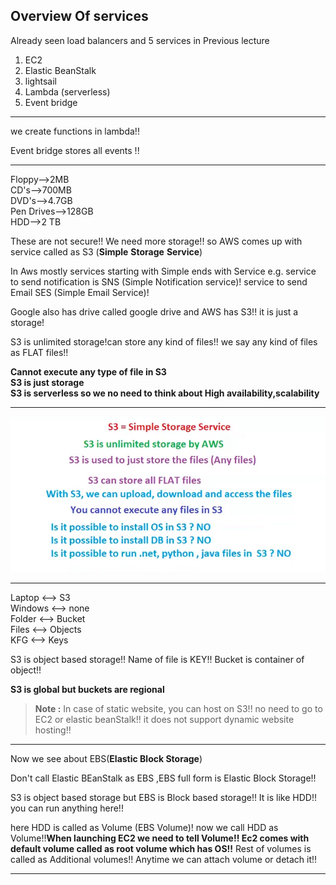 ## Overview Of services

Already seen load balancers and 5 services in Previous lecture

1. EC2
2. Elastic BeanStalk
3. lightsail
4. Lambda (serverless)
5. Event bridge
***
we create functions in lambda!!

Event bridge stores all events !!
***
Floppy-->2MB<br>
CD's-->700MB<br>
DVD's-->4.7GB <br>
Pen Drives-->128GB <br>
HDD-->2 TB<br>

These are not secure!! We need more storage!! so AWS comes up with service called as S3 (**Simple** **Storage** **Service**)

In Aws mostly services starting with Simple ends with Service e.g. service to send notification is SNS (Simple Notification service)! service to send Email SES (Simple Email Service)!

Google also has drive called google drive and AWS has S3!!
it is just a storage!

S3 is unlimited storage!can store  any kind of files!!
we say any kind of files as FLAT files!!

__Cannot execute any type of file in S3__<br>
__S3 is just storage__<br>
__S3 is serverless so we no need to think about High availability,scalability__
***
![alt text](image.png)
 
***
 Laptop <--> S3<br>
 Windows <--> none <br>
 Folder <--> Bucket<br>
 Files <--> Objects<br>
 KFG <--> Keys<br>

 S3 is object based storage!! Name of file is KEY!! Bucket is container of object!!

 __S3 is global but buckets are regional__

> **Note :** 
In case of static website, you can host on S3!! no need to go to EC2 or elastic beanStalk!! it does not support dynamic website hosting!!
 
 ***
 Now we see about EBS(__Elastic Block Storage__)

 Don't call Elastic BEanStalk as EBS ,EBS  full form is Elastic Block Storage!!

 S3 is object based storage but EBS is Block based storage!!
  It is like HDD!! you can run anything here!!

  here HDD is called as Volume (EBS Volume)! now we call HDD as Volume!!__When launching EC2 we need to tell Volume!! Ec2 comes with default volume called as root volume which has OS!!__ Rest of volumes is called as Additional volumes!! Anytime we can attach volume or detach it!!
  ***
  
